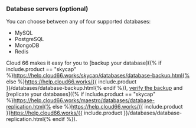 <!-- usedin: [ _legacy_docker/getting-started/stack-definition-v1.md, _maestro/getting-started/stack-definition-v1.md, _node/getting-started/stack-definition-v1.md, _rails/getting-started/stack-definition-v1.md] -->


### Database servers (optional)

You can choose between any of four supported databases:

- MySQL
- PostgreSQL
- MongoDB
- Redis

Cloud 66 makes it easy for you to [backup your database]({% if include.product == "skycap" %}https://help.cloud66.works/skycap/databases/database-backup.html{% else %}https://help.cloud66.works/{{ include.product }}/databases/database-backup.html{% endif %}), [verify the backup](https://help.cloud66.works/rails/databases/backup-verifiers.html) and [replicate your databases]({% if include.product == "skycap" %}https://help.cloud66.works/maestro/databases/database-replication.html{% else %}https://help.cloud66.works/{{ include.product }}https://help.cloud66.works/{{ include.product }}/databases/database-replication.html{% endif %}).


